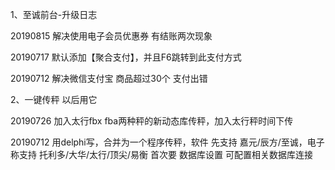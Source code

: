 1、至诚前台-升级日志

20190815 解决使用电子会员优惠券 有结账两次现象

20190717 默认添加【聚合支付】，并且F6跳转到此支付方式

20190712 解决微信支付宝 商品超过30个 支付出错

2、一键传秤 以后用它

20190726 加入太行fbx fba两种秤的新动态库传秤，加入太行秤时间下传

20190712 用delphi写，合并为一个程序传秤，软件 先支持 嘉元/辰方/至诚，电子称支持 托利多/大华/太行/顶尖/易衡 首次要 数据库设置 可配置相关数据库连接

